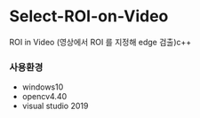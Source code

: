 # Select-ROI-on-Video
ROI in Video (영상에서 ROI 를 지정해 edge 검출)c++


### 사용환경
- windows10
- opencv4.40
- visual studio 2019
